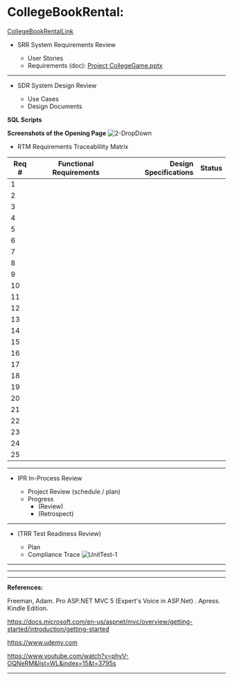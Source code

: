 # CollegeBookRental:



[CollegeBookRentalLink](https://collegebookrentaldonnyves.azurewebsites.net/)
- SRR  System Requirements Review

	- User Stories
  - Requirements (doc): [Project CollegeGame.pptx](https://github.com/donnyves/CollegeBookRental/files/3076989/Project.CollegeGame.pptx)
---
- SDR  System Design Review

	- Use Cases
  - Design Documents


**SQL Scripts**
  
**Screenshots of the Opening Page**
![2-DropDown](https://user-images.githubusercontent.com/40510674/56087217-5255e680-5e1b-11e9-8c94-f01bd8417a5b.PNG)
  - RTM  Requirements Traceablility Matrix
  
|Req #|Functional Requirements|Design Specifications| Status|
| ------------- |:-------------:| -----:| --------|
|1|    |      |         |
|2|    |      |         |
|3|    |      |         |
|4|    |      |         |
|5|    |      |         |
|6|    |      |         |
|7|    |      |         |
|8|    |      |         |
|9|    |      |         |
|10|    |      |         |
|11|    |      |         |
|12|    |      |         |
|13|    |      |         |
|14|    |      |         |
|15|    |      |         |
|16|    |      |         |
|17|    |      |         |
|18|    |      |         |
|19|    |      |         |
|20|    |      |         |
|21|    |      |         |
|22|    |      |         |
|23|    |      |         |
|24|    |      |         |
|25|    |      |         |

  
---
- IPR   In-Process Review

	- Project Review (schedule / plan)
  - Progress
    - (Review)
    - (Retrospect)
---
- (TRR  Test Readiness Review)

	- Plan
  - Compliance Trace
  ![UnitTest-1](https://user-images.githubusercontent.com/40510674/56087261-09eaf880-5e1c-11e9-8e34-7d2a8d43a277.PNG)
---





---




---








**References:**





Freeman, Adam. Pro ASP.NET MVC 5 (Expert's Voice in ASP.Net) . Apress. Kindle Edition.




https://docs.microsoft.com/en-us/aspnet/mvc/overview/getting-started/introduction/getting-started




https://www.udemy.com



https://www.youtube.com/watch?v=phyV-OQNeRM&list=WL&index=15&t=3795s





---
